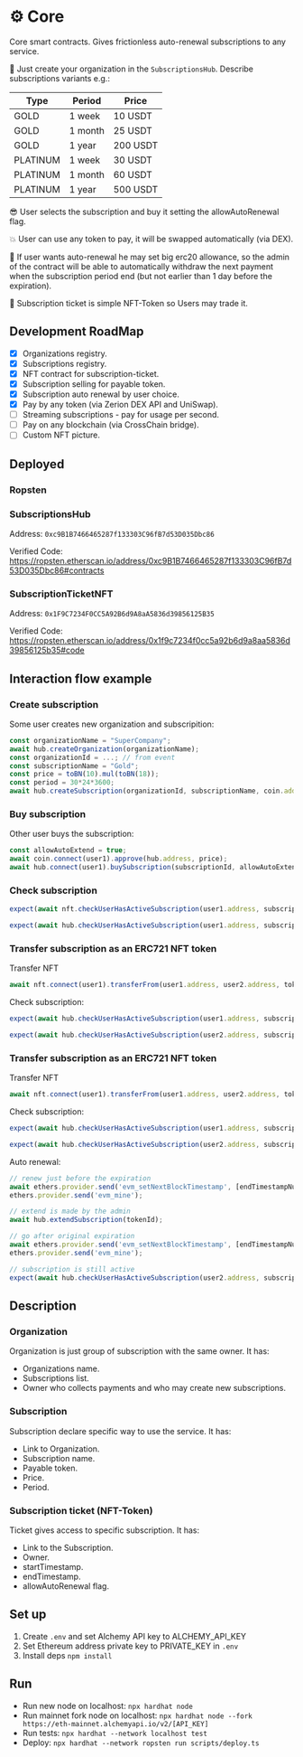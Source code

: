# ⚙ Core

Core smart contracts.
Gives frictionless auto-renewal subscriptions to any service.

🥳 Just create your organization in the `SubscriptionsHub`.
Describe subscriptions variants e.g.:

| Type | Period | Price |
|---|---|---|
| GOLD  |  1 week | 10 USDT  |
| GOLD  |  1 month  |  25 USDT |
| GOLD  |  1 year  | 200 USDT  |
| PLATINUM  |  1 week | 30 USDT  |
| PLATINUM  |  1 month  |  60 USDT |
| PLATINUM  |  1 year  | 500 USDT  |

😎 User selects the subscription and buy it setting the allowAutoRenewal flag.

💥 User can use any token to pay, it will be swapped automatically (via DEX).

🧐 If user wants auto-renewal he may set big erc20 allowance, so the admin of the contract will be able to automatically withdraw the next payment when the subscription period end (but not earlier than 1 day before the expiration).

🤑 Subscription ticket is simple NFT-Token so Users may trade it. 

## Development RoadMap

- [x] Organizations registry.
- [x] Subscriptions registry.
- [x] NFT contract for subscription-ticket.
- [x] Subscription selling for payable token.
- [x] Subscription auto renewal by user choice.
- [x] Pay by any token (via Zerion DEX API and UniSwap).
- [ ] Streaming subscriptions - pay for usage per second.
- [ ] Pay on any blockchain (via CrossChain bridge).
- [ ] Custom NFT picture.

## Deployed

### Ropsten

### SubscriptionsHub
Address: `0xc9B1B7466465287f133303C96fB7d53D035Dbc86`

Verified Code:
https://ropsten.etherscan.io/address/0xc9B1B7466465287f133303C96fB7d53D035Dbc86#contracts

### SubscriptionTicketNFT
Address: `0x1F9C7234F0CC5A92B6d9A8aA5836d39856125B35`

Verified Code:
https://ropsten.etherscan.io/address/0x1f9c7234f0cc5a92b6d9a8aa5836d39856125b35#code


## Interaction flow example

### Create subscription

Some user creates new organization and subscripition:

```js
const organizationName = "SuperCompany"; 
await hub.createOrganization(organizationName);
const organizationId = ...; // from event
const subscriptionName = "Gold";
const price = toBN(10).mul(toBN(18));
const period = 30*24*3600;
await hub.createSubscription(organizationId, subscriptionName, coin.address, price, period);
```

### Buy subscription

Other user buys the subscription:

```js
const allowAutoExtend = true;
await coin.connect(user1).approve(hub.address, price);
await hub.connect(user1).buySubscription(subscriptionId, allowAutoExtend);
```

### Check subscription

```js
expect(await nft.checkUserHasActiveSubscription(user1.address, subscriptionId)).to.be.equal(true);

expect(await hub.checkUserHasActiveSubscription(user1.address, subscriptionId)).to.be.equal(true);
```

### Transfer subscription as an ERC721 NFT token

Transfer NFT

```js
await nft.connect(user1).transferFrom(user1.address, user2.address, tokenId);
```

Check subscription:

```js
expect(await hub.checkUserHasActiveSubscription(user1.address, subscriptionId)).to.be.equal(false);

expect(await hub.checkUserHasActiveSubscription(user2.address, subscriptionId)).to.be.equal(true);
```

### Transfer subscription as an ERC721 NFT token

Transfer NFT

```js
await nft.connect(user1).transferFrom(user1.address, user2.address, tokenId);
```

Check subscription:

```js
expect(await hub.checkUserHasActiveSubscription(user1.address, subscriptionId)).to.be.equal(false);

expect(await hub.checkUserHasActiveSubscription(user2.address, subscriptionId)).to.be.equal(true);
```

Auto renewal:

```js
// renew just before the expiration
await ethers.provider.send('evm_setNextBlockTimestamp', [endTimestampNum - 24*3600]);
ethers.provider.send('evm_mine');

// extend is made by the admin
await hub.extendSubscription(tokenId);

// go after original expiration
await ethers.provider.send('evm_setNextBlockTimestamp', [endTimestampNum + 24*3600]);
ethers.provider.send('evm_mine');

// subscription is still active
expect(await hub.checkUserHasActiveSubscription(user2.address, subscriptionId)).to.be.equal(true);
```

## Description

### Organization

Organization is just group of subscription with the same owner.
It has:
- Organizations name.  
- Subscriptions list.
- Owner who collects payments and who may create new subscriptions.

### Subscription

Subscription declare specific way to use the service.
It has:
- Link to Organization.
- Subscription name.
- Payable token.
- Price.
- Period.

### Subscription ticket (NFT-Token)

Ticket gives access to specific subscription.
It has:
- Link to the Subscription.
- Owner.
- startTimestamp.
- endTimestamp.
- allowAutoRenewal flag.

## Set up

1. Create `.env` and set Alchemy API key to ALCHEMY_API_KEY  
2. Set Ethereum address private key to PRIVATE_KEY in `.env`  
3. Install deps `npm install`  

## Run

* Run new node on localhost: `npx hardhat node`  
* Run mainnet fork node on localhost: `npx hardhat node --fork https://eth-mainnet.alchemyapi.io/v2/[API_KEY]`  
* Run tests: `npx hardhat --network localhost test`  
* Deploy: `npx hardhat --network ropsten run scripts/deploy.ts`  
